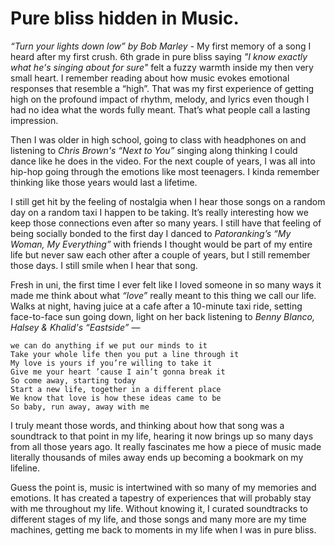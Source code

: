 # Pure bliss hidden in Music.

_“Turn your lights down low” by Bob Marley_ - My first memory of a song I heard after my first crush. 6th grade in pure bliss saying _"I know exactly what he's singing about for sure"_ felt a fuzzy warmth inside my then very small heart. I remember reading about how music evokes emotional responses that resemble a “high”. That was my first experience of getting high on the profound impact of rhythm, melody, and lyrics even though I had no idea what the words fully meant. That’s what people call a lasting impression.

Then I was older in high school, going to class with headphones on and listening to _Chris Brown's “Next to You”_ singing along thinking I could dance like he does in the video. For the next couple of years, I was all into hip-hop going through the emotions like most teenagers. I kinda remember thinking like those years would last a lifetime.

I still get hit by the feeling of nostalgia when I hear those songs on a random day on a random taxi I happen to be taking. It’s really interesting how we keep those connections even after so many years. I still have that feeling of being socially bonded to the first day I danced to _Patoranking’s “My Woman, My Everything”_ with friends I thought would be part of my entire life but never saw each other after a couple of years, but I still remember those days. I still smile when I hear that song.

Fresh in uni, the first time I ever felt like I loved someone in so many ways it made me think about what _“love”_ really meant to this thing we call our life. Walks at night, having juice at a cafe after a 10-minute taxi ride, setting face-to-face sun going down, light on her back listening to _Benny Blanco, Halsey & Khalid's “Eastside”_ —

    we can do anything if we put our minds to it
    Take your whole life then you put a line through it
    My love is yours if you’re willing to take it
    Give me your heart ’cause I ain’t gonna break it
    So come away, starting today
    Start a new life, together in a different place
    We know that love is how these ideas came to be
    So baby, run away, away with me

I truly meant those words, and thinking about how that song was a soundtrack to that point in my life, hearing it now brings up so many days from all those years ago. It really fascinates me how a piece of music made literally thousands of miles away ends up becoming a bookmark on my lifeline.

Guess the point is, music is intertwined with so many of my memories and emotions. It has created a tapestry of experiences that will probably stay with me throughout my life. Without knowing it, I curated soundtracks to different stages of my life, and those songs and many more are my time machines, getting me back to moments in my life when I was in pure bliss.
